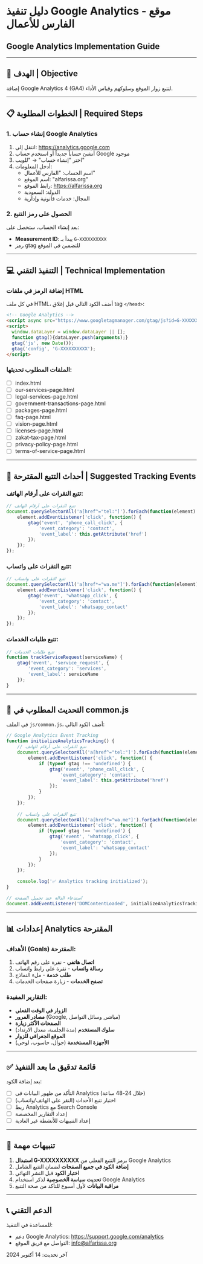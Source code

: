 # دليل تنفيذ Google Analytics - موقع الفارس للأعمال
## Google Analytics Implementation Guide

---

## 🎯 الهدف | Objective
إضافة Google Analytics 4 (GA4) لتتبع زوار الموقع وسلوكهم وقياس الأداء.

---

## 📋 الخطوات المطلوبة | Required Steps

### 1. إنشاء حساب Google Analytics
1. انتقل إلى: https://analytics.google.com
2. أنشئ حساباً جديداً أو استخدم حساب Google موجود
3. اختر "إنشاء حساب" → "للويب"
4. أدخل المعلومات:
   - اسم الحساب: "الفارس للأعمال"
   - اسم الموقع: "alfarissa.org"
   - رابط الموقع: https://alfarissa.org
   - الدولة: السعودية
   - المجال: خدمات قانونية وإدارية

### 2. الحصول على رمز التتبع
بعد إنشاء الحساب، ستحصل على:
- **Measurement ID**: يبدأ بـ `G-XXXXXXXXXX`
- رمز gtag للتضمين في الموقع

---

## 💻 التنفيذ التقني | Technical Implementation

### إضافة الرمز في ملفات HTML

في كل ملف HTML، أضف الكود التالي قبل إغلاق tag `</head>`:

```html
<!-- Google Analytics -->
<script async src="https://www.googletagmanager.com/gtag/js?id=G-XXXXXXXXXX"></script>
<script>
  window.dataLayer = window.dataLayer || [];
  function gtag(){dataLayer.push(arguments);}
  gtag('js', new Date());
  gtag('config', 'G-XXXXXXXXXX');
</script>
```

### الملفات المطلوب تحديثها:
- [ ] index.html
- [ ] our-services-page.html
- [ ] legal-services-page.html
- [ ] government-transactions-page.html
- [ ] packages-page.html
- [ ] faq-page.html
- [ ] vision-page.html
- [ ] licenses-page.html
- [ ] zakat-tax-page.html
- [ ] privacy-policy-page.html
- [ ] terms-of-service-page.html

---

## 🎯 أحداث التتبع المقترحة | Suggested Tracking Events

### تتبع النقرات على أرقام الهاتف:
```javascript
// تتبع النقرات على أرقام الهاتف
document.querySelectorAll('a[href^="tel:"]').forEach(function(element) {
    element.addEventListener('click', function() {
        gtag('event', 'phone_call_click', {
            'event_category': 'contact',
            'event_label': this.getAttribute('href')
        });
    });
});
```

### تتبع النقرات على واتساب:
```javascript
// تتبع النقرات على واتساب
document.querySelectorAll('a[href*="wa.me"]').forEach(function(element) {
    element.addEventListener('click', function() {
        gtag('event', 'whatsapp_click', {
            'event_category': 'contact',
            'event_label': 'whatsapp_contact'
        });
    });
});
```

### تتبع طلبات الخدمات:
```javascript
// تتبع طلبات الخدمات
function trackServiceRequest(serviceName) {
    gtag('event', 'service_request', {
        'event_category': 'services',
        'event_label': serviceName
    });
}
```

---

## 🔧 التحديث المطلوب في common.js

في الملف `js/common.js`، أضف الكود التالي:

```javascript
// Google Analytics Event Tracking
function initializeAnalyticsTracking() {
    // تتبع النقرات على أرقام الهاتف
    document.querySelectorAll('a[href^="tel:"]').forEach(function(element) {
        element.addEventListener('click', function() {
            if (typeof gtag !== 'undefined') {
                gtag('event', 'phone_call_click', {
                    'event_category': 'contact',
                    'event_label': this.getAttribute('href')
                });
            }
        });
    });
    
    // تتبع النقرات على واتساب
    document.querySelectorAll('a[href*="wa.me"]').forEach(function(element) {
        element.addEventListener('click', function() {
            if (typeof gtag !== 'undefined') {
                gtag('event', 'whatsapp_click', {
                    'event_category': 'contact',
                    'event_label': 'whatsapp_contact'
                });
            }
        });
    });
    
    console.log('✅ Analytics tracking initialized');
}

// استدعاء الدالة عند تحميل الصفحة
document.addEventListener('DOMContentLoaded', initializeAnalyticsTracking);
```

---

## 📊 إعدادات Analytics المقترحة

### الأهداف (Goals) المقترحة:
1. **اتصال هاتفي** - نقرة على رقم الهاتف
2. **رسالة واتساب** - نقرة على رابط واتساب  
3. **طلب خدمة** - ملء النماذج
4. **تصفح الخدمات** - زيارة صفحات الخدمات

### التقارير المفيدة:
- **الزوار في الوقت الفعلي**
- **مصادر المرور** (Google, مباشر, وسائل التواصل)
- **الصفحات الأكثر زيارة**
- **سلوك المستخدم** (مدة الجلسة، معدل الارتداد)
- **الموقع الجغرافي للزوار**
- **الأجهزة المستخدمة** (جوال، حاسوب، لوحي)

---

## ✅ قائمة تدقيق ما بعد التنفيذ

بعد إضافة الكود:

- [ ] التأكد من ظهور البيانات في Analytics (خلال 24-48 ساعة)
- [ ] اختبار تتبع الأحداث (النقر على الهاتف/واتساب)
- [ ] ربط Analytics مع Search Console
- [ ] إعداد التقارير المخصصة
- [ ] إعداد التنبيهات للأنشطة غير العادية

---

## 🚨 تنبيهات مهمة

1. **استبدال G-XXXXXXXXXX** برمز التتبع الفعلي من Google Analytics
2. **إضافة الكود في جميع الصفحات** لضمان التتبع الشامل
3. **اختبار الكود** قبل النشر النهائي
4. **تحديث سياسة الخصوصية** لذكر استخدام Google Analytics
5. **مراقبة البيانات** لأول أسبوع للتأكد من صحة التتبع

---

## 📞 الدعم التقني

للمساعدة في التنفيذ:
- دعم Google Analytics: https://support.google.com/analytics
- التواصل مع فريق الموقع: info@alfarissa.org

آخر تحديث: 14 أكتوبر 2024